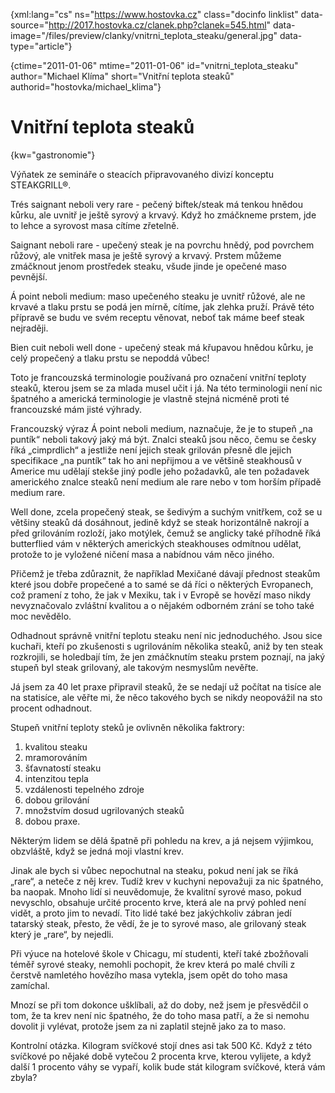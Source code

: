 
{xml:lang="cs" ns="https://www.hostovka.cz" class="docinfo linklist" data-source="http://2017.hostovka.cz/clanek.php?clanek=545.html" data-image="/files/preview/clanky/vnitrni\_teplota\_steaku/general.jpg" data-type="article"}

{ctime="2011-01-06" mtime="2011-01-06" id="vnitrni\_teplota\_steaku" author="Michael Klíma" short="Vnitřní teplota steaků" authorid="hostovka/michael_klima"}

# Vnitřní teplota steaků

<!-- generated attribute kw by user_udpatekw.sh on 2020-04-25, do not edit -->

{kw="gastronomie"}

Výňatek ze semináře o steacích připravovaného divizí konceptu STEAKGRILL®.

Trés saignant neboli very rare - pečený biftek/steak má tenkou hnědou kůrku, ale uvnitř je ještě syrový a krvavý. Když ho zmáčkneme prstem, jde to lehce a syrovost masa cítíme zřetelně.

Saignant neboli rare - upečený steak je na povrchu hnědý, pod povrchem růžový, ale vnitřek masa je ještě syrový a krvavý. Prstem můžeme zmáčknout jenom prostředek steaku, všude jinde je opečené maso pevnější.

Á point neboli medium: maso upečeného steaku je uvnitř růžové, ale ne krvavé a tlaku prstu se podá jen mírně, cítíme, jak zlehka pruží. Právě této přípravě se budu ve svém receptu věnovat, neboť tak máme beef steak nejraději.

Bien cuit neboli well done - upečený steak má křupavou hnědou kůrku, je celý propečený a tlaku prstu se nepoddá vůbec!

Toto je francouzská terminologie používaná pro označení vnitřní teploty steaků, kterou jsem se za mlada musel učit i já. Na této terminologii není nic špatného a americká terminologie je vlastně stejná nicméně proti té francouzské mám jisté výhrady.

Francouzský výraz Á point neboli medium, naznačuje, že je to stupeň „na puntík“ neboli takový jaký má být. Znalci steaků jsou něco, čemu se česky říká „cimprdlich“ a jestliže není jejich steak grilován přesně dle jejich specifikace „na puntík“ tak ho ani nepřijmou a ve většině steakhousů v Americe mu udělají stekše jiný podle jeho požadavků, ale ten požadavek amerického znalce steaků není medium ale rare nebo v tom horším případě medium rare.

Well done, zcela propečený steak, se šedivým a suchým vnitřkem, což se u většiny steaků dá dosáhnout, jedině když se steak horizontálně nakrojí a před grilováním rozloží, jako motýlek, čemuž se anglicky také příhodně říká butterflied vám v některých amerických steakhouses odmítnou udělat, protože to je vyložené ničení masa a nabídnou vám něco jiného.

Přičemž je třeba zdůraznit, že například Mexičané dávají přednost steakům které jsou dobře propečené a to samé se dá říci o některých Evropanech, což pramení z toho, že jak v Mexiku, tak i v Evropě se hovězí maso nikdy nevyznačovalo zvláštní kvalitou a o nějakém odborném zrání se toho také moc nevědělo.

Odhadnout správně vnitřní teplotu steaku není nic jednoduchého. Jsou sice kuchaři, kteří po zkušenosti s ugrilováním několika steaků, aniž by ten steak rozkrojili, se holedbají tím, že jen zmáčknutím steaku prstem poznají, na jaký stupeň byl steak grilovaný, ale takovým nesmyslům nevěřte.

Já jsem za 40 let praxe připravil steaků, že se nedají už počítat na tisíce ale na statisíce, ale věřte mi, že něco takového bych se nikdy neopovážil na sto procent odhadnout.

Stupeň vnitřní teploty steků je ovlivněn několika faktrory:

  1. kvalitou steaku
  2. mramorováním
  3. šťavnatostí steaku
  4. intenzitou tepla
  5. vzdálenosti tepelného zdroje
  6. dobou grilování
  7. množstvím dosud ugrilovaných steaků
  8. dobou praxe.

Některým lidem se dělá špatně při pohledu na krev, a já nejsem výjimkou, obzvláště, když se jedná moji vlastní krev.

Jinak ale bych si vůbec nepochutnal na steaku, pokud není jak se říká „rare“, a neteče z něj krev. Tudíž krev v kuchyni nepovažuji za nic špatného, ba naopak. Mnoho lidí si neuvědomuje, že kvalitní syrové maso, pokud nevyschlo, obsahuje určité procento krve, která ale na prvý pohled není vidět, a proto jim to nevadí. Tito lidé také bez jakýchkoliv zábran jedí tatarský steak, přesto, že vědí, že je to syrové maso, ale grilovaný steak který je „rare“, by nejedli.

Při výuce na hotelové škole v Chicagu, mí studenti, kteří také zbožňovali téměř syrové steaky, nemohli pochopit, že krev která po malé chvíli z čerstvě namletého hovězího masa vytekla, jsem opět do toho masa zamíchal.

Mnozí se při tom dokonce ušklíbali, až do doby, než jsem je přesvědčil o tom, že ta krev není nic špatného, že do toho masa patří, a že si nemohu dovolit ji vylévat, protože jsem za ni zaplatil stejně jako za to maso.

Kontrolní otázka. Kilogram svíčkové stojí dnes asi tak 500 Kč. Když z této svíčkové po nějaké době vytečou 2 procenta krve, kterou vylijete, a když další 1 procento váhy se vypaří, kolik bude stát kilogram svíčkové, která vám zbyla?

